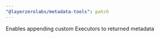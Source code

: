 ```yaml
---
"@layerzerolabs/metadata-tools": patch
---
```


Enables appending custom Executors to returned metadata
